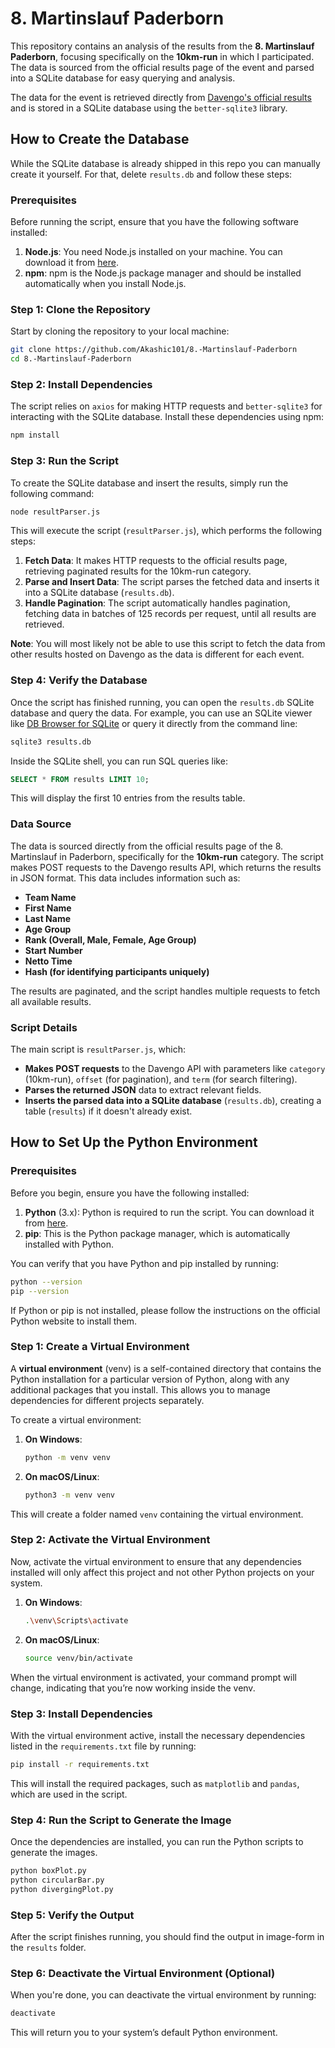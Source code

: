 # 8. Martinslauf Paderborn

This repository contains an analysis of the results from the **8. Martinslauf Paderborn**, focusing specifically on the **10km-run** in which I participated. The data is sourced from the official results page of the event and parsed into a SQLite database for easy querying and analysis.

The data for the event is retrieved directly from [Davengo's official results](https://www.davengo.com/event/result/8-paderborner-martinslauf-2024/) and is stored in a SQLite database using the `better-sqlite3` library.

## How to Create the Database

While the SQLite database is already shipped in this repo you can manually create it yourself. For that, delete `results.db` and follow these steps:

### Prerequisites

Before running the script, ensure that you have the following software installed:

1. **Node.js**: You need Node.js installed on your machine. You can download it from [here](https://nodejs.org/).
2. **npm**: npm is the Node.js package manager and should be installed automatically when you install Node.js.

### Step 1: Clone the Repository

Start by cloning the repository to your local machine:

```bash
git clone https://github.com/Akashic101/8.-Martinslauf-Paderborn
cd 8.-Martinslauf-Paderborn
```

### Step 2: Install Dependencies

The script relies on `axios` for making HTTP requests and `better-sqlite3` for interacting with the SQLite database. Install these dependencies using npm:

```bash
npm install
```

### Step 3: Run the Script

To create the SQLite database and insert the results, simply run the following command:

```bash
node resultParser.js
```

This will execute the script (`resultParser.js`), which performs the following steps:

1. **Fetch Data**: It makes HTTP requests to the official results page, retrieving paginated results for the 10km-run category.
2. **Parse and Insert Data**: The script parses the fetched data and inserts it into a SQLite database (`results.db`).
3. **Handle Pagination**: The script automatically handles pagination, fetching data in batches of 125 records per request, until all results are retrieved.

**Note**: You will most likely not be able to use this script to fetch the data from other results hosted on Davengo as the data is different for each event.

### Step 4: Verify the Database

Once the script has finished running, you can open the `results.db` SQLite database and query the data. For example, you can use an SQLite viewer like [DB Browser for SQLite](https://sqlitebrowser.org/) or query it directly from the command line:

```bash
sqlite3 results.db
```

Inside the SQLite shell, you can run SQL queries like:

```sql
SELECT * FROM results LIMIT 10;
```

This will display the first 10 entries from the results table.

### Data Source

The data is sourced directly from the official results page of the 8. Martinslauf in Paderborn, specifically for the **10km-run** category. The script makes POST requests to the Davengo results API, which returns the results in JSON format. This data includes information such as:

- **Team Name**
- **First Name**
- **Last Name**
- **Age Group**
- **Rank (Overall, Male, Female, Age Group)**
- **Start Number**
- **Netto Time**
- **Hash (for identifying participants uniquely)**

The results are paginated, and the script handles multiple requests to fetch all available results.

### Script Details

The main script is `resultParser.js`, which:

- **Makes POST requests** to the Davengo API with parameters like `category` (10km-run), `offset` (for pagination), and `term` (for search filtering).
- **Parses the returned JSON** data to extract relevant fields.
- **Inserts the parsed data into a SQLite database** (`results.db`), creating a table (`results`) if it doesn't already exist.

## How to Set Up the Python Environment

### Prerequisites

Before you begin, ensure you have the following installed:

1. **Python** (3.x): Python is required to run the script. You can download it from [here](https://www.python.org/downloads/).
2. **pip**: This is the Python package manager, which is automatically installed with Python.

You can verify that you have Python and pip installed by running:

```bash
python --version
pip --version
```

If Python or pip is not installed, please follow the instructions on the official Python website to install them.

### Step 1: Create a Virtual Environment

A **virtual environment** (venv) is a self-contained directory that contains the Python installation for a particular version of Python, along with any additional packages that you install. This allows you to manage dependencies for different projects separately.

To create a virtual environment:

1. **On Windows**:

   ```bash
   python -m venv venv
   ```

2. **On macOS/Linux**:
   ```bash
   python3 -m venv venv
   ```

This will create a folder named `venv` containing the virtual environment.

### Step 2: Activate the Virtual Environment

Now, activate the virtual environment to ensure that any dependencies installed will only affect this project and not other Python projects on your system.

1. **On Windows**:

   ```bash
   .\venv\Scripts\activate
   ```

2. **On macOS/Linux**:
   ```bash
   source venv/bin/activate
   ```

When the virtual environment is activated, your command prompt will change, indicating that you’re now working inside the venv.

### Step 3: Install Dependencies

With the virtual environment active, install the necessary dependencies listed in the `requirements.txt` file by running:

```bash
pip install -r requirements.txt
```

This will install the required packages, such as `matplotlib` and `pandas`, which are used in the script.

### Step 4: Run the Script to Generate the Image

Once the dependencies are installed, you can run the Python scripts to generate the images.

```bash
python boxPlot.py
python circularBar.py
python divergingPlot.py
```

### Step 5: Verify the Output

After the script finishes running, you should find the output in image-form in the `results` folder.

### Step 6: Deactivate the Virtual Environment (Optional)

When you're done, you can deactivate the virtual environment by running:

```bash
deactivate
```

This will return you to your system’s default Python environment.
